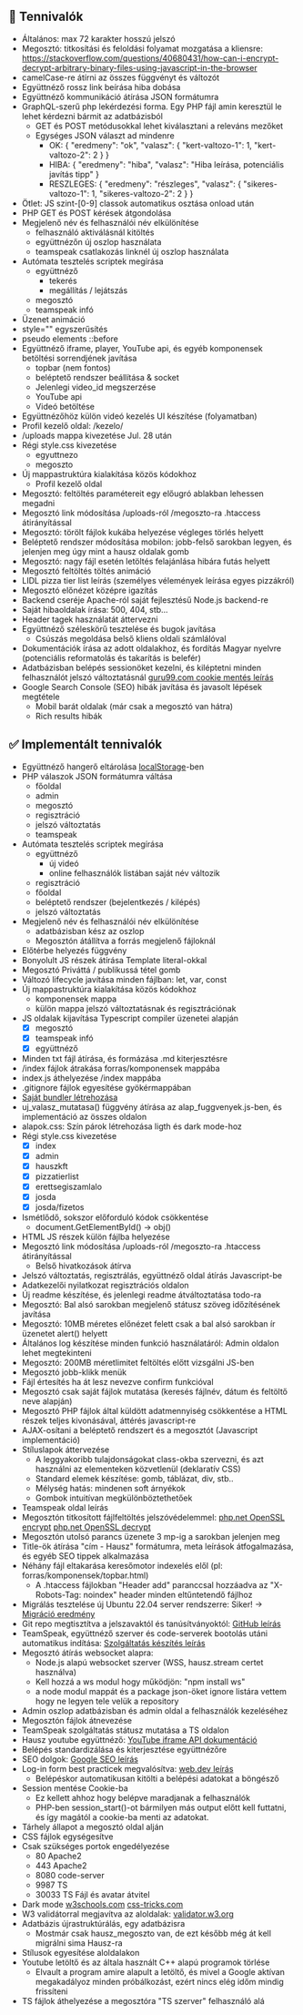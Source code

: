## 💭 Tennivalók

* Általános: max 72 karakter hosszú jelszó
* Megosztó: titkosítási és feloldási folyamat mozgatása a kliensre: https://stackoverflow.com/questions/40680431/how-can-i-encrypt-decrypt-arbitrary-binary-files-using-javascript-in-the-browser
* camelCase-re átírni az összes függvényt és változót
* Együttnéző rossz link beírása hiba dobása
* Együttnéző kommunikáció átírása JSON formátumra
* GraphQL-szerű php lekérdezési forma. Egy PHP fájl amin keresztül le lehet kérdezni bármit az adatbázisból
	* GET és POST metódusokkal lehet kiválasztani a releváns mezőket
	* Egységes JSON választ ad mindenre
		* OK:	{
					"eredmeny": "ok", 
					"valasz": {
						"kert-valtozo-1": 1,
						"kert-valtozo-2": 2
					}
				}
		* HIBA:	{
					"eredmeny": "hiba",
					"valasz": "Hiba leírása, potenciális javítás tipp"
				}
		* RESZLEGES:	{
							"eredmeny": "részleges",
							"valasz": {
								"sikeres-valtozo-1": 1,
								"sikeres-valtozo-2": 2
							}
						}
* Ötlet: JS szint-[0-9] classok automatikus osztása onload után
* PHP GET és POST kérések átgondolása
* Megjelenő név és felhasználói név elkülönítése
	* felhasználó aktiválásnál kitöltés
	* együttnézőn új oszlop használata
	* teamspeak csatlakozás linknél új oszlop használata
* Autómata tesztelés scriptek megírása
	* együttnéző
		* tekerés
		* megállítás / lejátszás
	* megosztó
	* teamspeak infó
* Üzenet animáció
* style="" egyszerűsítés
* pseudo elements ::before
* Együttnéző iframe, player, YouTube api, és egyéb komponensek betöltési sorrendjének javítása
	* topbar (nem fontos)
	* beléptető rendszer beállítása & socket
	* Jelenlegi video_id megszerzése
	* YouTube api
	* Videó betöltése
* Együttnézőhöz külön videó kezelés UI készítése (folyamatban)
* Profil kezelő oldal: /kezelo/
* /uploads mappa kivezetése Jul. 28 után
* Régi style.css kivezetése
	* egyuttnezo
	* megoszto
* Új mappastruktúra kialakítása közös kódokhoz
	* Profil kezelő oldal
* Megosztó: feltöltés paramétereit egy előugró ablakban lehessen megadni
* Megosztó link módosítása /uploads-ról /megoszto-ra .htaccess átirányítással
* Megosztó: törölt fájlok kukába helyezése végleges törlés helyett
* Beléptető rendszer módosítása mobilon: jobb-felső sarokban legyen, és jelenjen meg úgy mint a hausz oldalak gomb
* Megosztó: nagy fájl esetén letöltés felajánlása hibára futás helyett
* Megosztó feltöltés töltés animáció
* LIDL pizza tier list leírás (személyes vélemények leírása egyes pizzákról)
* Megosztó előnézet középre igazítás
* Backend cseréje Apache-ról saját fejlesztésű Node.js backend-re
* Saját hibaoldalak írása: 500, 404, stb...
* Header tagek használatát áttervezni
* Együttnéző széleskörű tesztelése és bugok javítása
	* Csúszás megoldása belső kliens oldali számlálóval
* Dokumentációk írása az adott oldalakhoz, és fordítás Magyar nyelvre (potenciális reformatolás és takarítás is belefér)
* Adatbázisban belépés sessionöket kezelni, és kiléptetni minden felhasználót jelszó változtatásnál [guru99.com cookie mentés leírás](https://www.guru99.com/cookies-and-sessions.html)
* Google Search Console (SEO) hibák javítása és javasolt lépések megtétele
	* Mobil barát oldalak (már csak a megosztó van hátra)
	* Rich results hibák


## ✅ Implementált tennivalók

* Együttnéző hangerő eltárolása [localStorage](https://developer.mozilla.org/en-US/docs/Web/API/Window/localStorage)-ben
* PHP válaszok JSON formátumra váltása
	* főoldal
	* admin
	* megosztó
	* regisztráció
	* jelszó változtatás
	* teamspeak
* Autómata tesztelés scriptek megírása
	* együttnéző
		* új videó
		* online felhasználók listában saját név változik
	* regisztráció
	* főoldal
	* beléptető rendszer (bejelentkezés / kilépés)
	* jelszó változtatás
* Megjelenő név és felhasználói név elkülönítése
	* adatbázisban kész az oszlop
	* Megosztón átállítva a forrás megjelenő fájloknál
* Előtérbe helyezés függvény
* Bonyolult JS részek átírása Template literal-okkal
* Megosztó Priváttá / publikussá tétel gomb
* Változó lifecycle javítása minden fájlban: let, var, const
* Új mappastruktúra kialakítása közös kódokhoz
	* komponensek mappa
	* külön mappa jelszó változtatásnak és regisztrációnak
* JS oldalak kijavítása Typescript compiler üzenetei alapján
	- [x] megosztó
	- [x] teamspeak infó
	- [x] együttnéző
* Minden txt fájl átírása, és formázása .md kiterjesztésre
* /index fájlok átrakása forras/komponensek mappába
* index.js áthelyezése /index mappába
* .gitignore fájlok egyesítése gyökérmappában
* [Saját bundler létrehozása](dokumentáció/kiadás.md)
* uj_valasz_mutatasa() függvény átírása az alap_fuggvenyek.js-ben, és implementáció az összes oldalon
* alapok.css: Szín párok létrehozása ligth és dark mode-hoz
* Régi style.css kivezetése
	- [x] index
	- [x] admin
	- [x] hauszkft
	- [x] pizzatierlist
	- [x] erettsegiszamlalo
	- [x] josda
	- [x] josda/fizetos
* Ismétlődő, sokszor előforduló kódok csökkentése
	* document.GetElementById() -> obj()
* HTML JS részek külön fájlba helyezése
* Megosztó link módosítása /uploads-ról /megoszto-ra .htaccess átirányítással
	* Belső hivatkozások átírva
* Jelszó változtatás, regisztrálás, együttnéző oldal átírás Javascript-be
* Adatkezelői nyilatkozat regisztrációs oldalon
* Új readme készítése, és jelenlegi readme átváltoztatása todo-ra
* Megosztó: Bal alsó sarokban megjelenő státusz szöveg időzítésének javítása
* Megosztó: 10MB méretes előnézet felett csak a bal alsó sarokban ír üzenetet alert() helyett
* Általános log készítése minden funkció használatáról: Admin oldalon lehet megtekinteni
* Megosztó: 200MB méretlimitet feltöltés előtt vizsgálni JS-ben
* Megosztó jobb-klikk menük
* Fájl értesítés ha át lesz nevezve confirm funkcióval
* Megosztó csak saját fájlok mutatása (keresés fájlnév, dátum és feltöltő neve alapján)
* Megosztó PHP fájlok által küldött adatmennyiség csökkentése a HTML részek teljes kivonásával, áttérés javascript-re
* AJAX-osítani a beléptető rendszert és a megosztót (Javascript implementáció)
* Stíluslapok áttervezése
	* A leggyakoribb tulajdonságokat class-okba szervezni, és azt használni az elementeken közvetlenül (deklaratív CSS)
	* Standard elemek készítése: gomb, táblázat, div, stb..
	* Mélység hatás: mindenen soft árnyékok
	* Gombok intuitívan megkülönböztethetőek
* Teamspeak oldal leírás
* Megosztón titkosított fájlfeltöltés jelszóvédelemmel: [php.net OpenSSL encrypt](https://www.php.net/manual/en/function.openssl-encrypt.php) [php.net OpenSSL decrypt](https://www.php.net/manual/en/function.openssl-decrypt.php)
* Megosztón utolsó parancs üzenete 3 mp-ig a sarokban jelenjen meg
* Title-ök átírása "cím - Hausz" formátumra, meta leírások átfogalmazása, és egyéb SEO tippek alkalmazása
* Néhány fájl eltakarása keresőmotor indexelés elől (pl: forras/komponensek/topbar.html)
	* A .htaccess fájlokban "Header add" paranccsal hozzáadva az "X-Robots-Tag: noindex" header minden eltűntetendő fájlhoz
* Migrálás tesztelése új Ubuntu 22.04 server rendszerre: Siker! -> [Migráció eredmény](dokumentáció/szerver%20létrehozás.md)
* Git repo megtisztítva a jelszavaktól és tanúsítványoktól: [GitHub leírás](https://docs.github.com/en/authentication/keeping-your-account-and-data-secure/removing-sensitive-data-from-a-repository)
* TeamSpeak, együttnéző szerver és code-serverek bootolás utáni automatikus indítása: [Szolgáltatás készítés leírás](dokumentáció/linux%20szolgáltatás%20készítés/szolgáltatás%20készítés.md)
* Megosztó átírás websocket alapra:
	* Node.js alapú websocket szerver (WSS, hausz.stream certet használva)
	* Kell hozzá a ws modul hogy működjön: "npm install ws"
	* a node modul mappát és a package json-öket ignore listára vettem hogy ne legyen tele velük a repository
* Admin oszlop adatbázisban és admin oldal a felhasználók kezeléséhez
* Megosztón fájlok átnevezése
* TeamSpeak szolgáltatás státusz mutatása a TS oldalon
* Hausz youtube együttnéző: [YouTube iframe API dokumentáció](https://developers.google.com/youtube/iframe_api_reference)
* Belépés standardizálása és kiterjesztése együttnézőre
* SEO dolgok: [Google SEO leírás](https://developers.google.com/search/docs/advanced/guidelines/get-started)
* Log-in form best practicek megvalósítva: [web.dev leírás](https://web.dev/sign-in-form-best-practices/#show-password)
	* Belépéskor automatikusan kitölti a belépési adatokat a böngésző
* Session mentése Cookie-ba
	*  Ez kellett ahhoz hogy belépve maradjanak a felhasználók
	*  PHP-ben session_start()-ot bármilyen más output előtt kell futtatni, és így magától a cookie-ba menti az adatokat.
* Tárhely állapot a megosztó oldal alján
* CSS fájlok egységesítve
* Csak szükséges portok engedélyezése
	* 80      Apache2
	* 443     Apache2
	* 8080    code-server
	* 9987    TS
	* 30033   TS Fájl és avatar átvitel
* Dark mode [w3schools.com](https://www.w3schools.com/howto/howto_js_toggle_dark_mode.asp) [css-tricks.com](https://css-tricks.com/a-complete-guide-to-dark-mode-on-the-web/#os-level)
* W3 validátorral megjavítva az aloldalak: [validator.w3.org](https://validator.w3.org/)
* Adatbázis újrastruktúrálás, egy adatbázisra
	*  Mostmár csak hausz_megoszto van, de ezt később még át kell migrálni sima Hausz-ra
* Stílusok egyesítése aloldalakon
* Youtube letöltő és az általa használt C++ alapú programok törlése
	*  Elvault a program amire alapult a letöltő, és mivel a Google aktívan megakadályoz minden próbálkozást, ezért nincs elég időm mindig frissíteni
* TS fájlok áthelyezése a megosztóra "TS szerver" felhasználó alá
